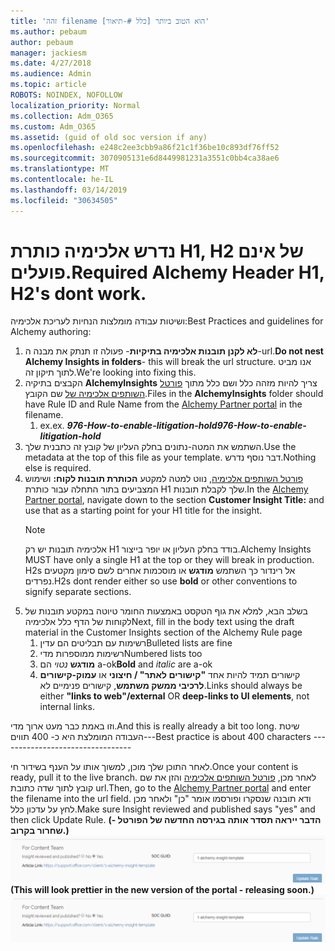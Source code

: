 ```yaml
---
title: 'זהה filename הוא הטוב ביותר [כלל #-תיאור]'
ms.author: pebaum
author: pebaum
manager: jackiesm
ms.date: 4/27/2018
ms.audience: Admin
ms.topic: article
ROBOTS: NOINDEX, NOFOLLOW
localization_priority: Normal
ms.collection: Adm_O365
ms.custom: Adm_O365
ms.assetid: (guid of old soc version if any)
ms.openlocfilehash: e248c2ee3cbb9a86f21c1f36be10c893df76ff52
ms.sourcegitcommit: 3070905131e6d8449981231a3551c0bb4ca38ae6
ms.translationtype: MT
ms.contentlocale: he-IL
ms.lasthandoff: 03/14/2019
ms.locfileid: "30634505"
---
```

# <a name="required-alchemy-header-h1-h2s-dont-work"></a><span data-ttu-id="679b5-102">נדרש אלכימיה כותרת H1, H2 של אינם פועלים.</span><span class="sxs-lookup"><span data-stu-id="679b5-102">Required Alchemy Header H1, H2's dont work.</span></span>
<span data-ttu-id="679b5-103">ושיטות עבודה מומלצות הנחיות לעריכת אלכימיה:</span><span class="sxs-lookup"><span data-stu-id="679b5-103">Best Practices and guidelines for Alchemy authoring:</span></span>

1. <span data-ttu-id="679b5-104">**לא לקנן תובנות אלכימיה בתיקיות**- פעולה זו תנתק את מבנה ה-url.</span><span class="sxs-lookup"><span data-stu-id="679b5-104">**Do not nest Alchemy Insights in folders**- this will break the url structure.</span></span> <span data-ttu-id="679b5-105">אנו מביט לתוך תיקון זה.</span><span class="sxs-lookup"><span data-stu-id="679b5-105">We're looking into fixing this.</span></span>
1. <span data-ttu-id="679b5-106">הקבצים בתיקיה **AlchemyInsights** צריך להיות מזהה כלל ושם כלל מתוך [פורטל השותפים אלכימיה של](https://alchemyportal.azurewebsites.net) שם הקובץ.</span><span class="sxs-lookup"><span data-stu-id="679b5-106">Files in the **AlchemyInsights** folder should have Rule ID and Rule Name from the [Alchemy Partner portal](https://alchemyportal.azurewebsites.net) in the filename.</span></span>
    1. <span data-ttu-id="679b5-107">ex.</span><span class="sxs-lookup"><span data-stu-id="679b5-107">ex.</span></span> <span data-ttu-id="679b5-108">***976-How-to-enable-litigation-hold***</span><span class="sxs-lookup"><span data-stu-id="679b5-108">***976-How-to-enable-litigation-hold***</span></span>
1. <span data-ttu-id="679b5-109">השתמש את המטה-נתונים בחלק העליון של קובץ זה כתבנית שלך.</span><span class="sxs-lookup"><span data-stu-id="679b5-109">Use the metadata at the top of this file as your template.</span></span> <span data-ttu-id="679b5-110">דבר נוסף נדרש.</span><span class="sxs-lookup"><span data-stu-id="679b5-110">Nothing else is required.</span></span>
1. <span data-ttu-id="679b5-111">[פורטל השותפים אלכימיה](https://alchemyportal.azurewebsites.net), נווט למטה למקטע **הכותרת תובנות לקוח:** ושימוש המצביעים בתור התחלה עבור כותרת H1 שלך לקבלת תובנות.</span><span class="sxs-lookup"><span data-stu-id="679b5-111">In the [Alchemy Partner portal](https://alchemyportal.azurewebsites.net), navigate down to the section **Customer Insight Title:** and use that as a starting point for your H1 title for the insight.</span></span> 
    > [!NOTE]
    > <span data-ttu-id="679b5-112">אלכימיה תובנות יש רק H1 בודד בחלק העליון או יופר בייצור.</span><span class="sxs-lookup"><span data-stu-id="679b5-112">Alchemy Insights MUST have only a single H1 at the top or they will break in production.</span></span> <span data-ttu-id="679b5-113">H2s אל רינדור כך השתמש **מודגש** או מוסכמות אחרים לשם סימון מקטעים נפרדים.</span><span class="sxs-lookup"><span data-stu-id="679b5-113">H2s dont render either so use **bold** or other conventions to signify separate sections.</span></span>
1. <span data-ttu-id="679b5-114">בשלב הבא, למלא את גוף הטקסט באמצעות החומר טיוטה במקטע תובנות של לקוחות של הדף כלל אלכימיה</span><span class="sxs-lookup"><span data-stu-id="679b5-114">Next, fill in the body text using the draft material in the Customer Insights section of the Alchemy Rule page</span></span>
    1. <span data-ttu-id="679b5-115">רשימות עם תבליטים הם עדין</span><span class="sxs-lookup"><span data-stu-id="679b5-115">Bulleted lists are fine</span></span>
    1. <span data-ttu-id="679b5-116">רשימות ממוספרות מדי</span><span class="sxs-lookup"><span data-stu-id="679b5-116">Numbered lists too</span></span>
    1. <span data-ttu-id="679b5-117">**מודגש** *נטוי* הם a-ok</span><span class="sxs-lookup"><span data-stu-id="679b5-117">**Bold** and *italic* are a-ok</span></span>
    1. <span data-ttu-id="679b5-118">קישורים תמיד להיות אחד **"קישורים לאתר" / חיצוני** או **עמוק-קישורים לרכיבי ממשק משתמש**, קישורים פנימיים לא.</span><span class="sxs-lookup"><span data-stu-id="679b5-118">Links should always be either **"links to web"/external** OR **deep-links to UI elements**, not internal links.</span></span>

<span data-ttu-id="679b5-119">וזו באמת כבר מעט ארוך מדי.</span><span class="sxs-lookup"><span data-stu-id="679b5-119">And this is really already a bit too long.</span></span> <span data-ttu-id="679b5-120">שיטת העבודה המומלצת היא כ- 400 תווים---</span><span class="sxs-lookup"><span data-stu-id="679b5-120">Best practice is about 400 characters ---------------------------------</span></span>

<span data-ttu-id="679b5-121">לאחר התוכן שלך מוכן, למשוך אותו על הענף בשידור חי.</span><span class="sxs-lookup"><span data-stu-id="679b5-121">Once your content is ready, pull it to the live branch.</span></span> <span data-ttu-id="679b5-122">לאחר מכן, [פורטל השותפים אלכימיה](https://alchemyportal.azurewebsites.net) והזן את שם קובץ לתוך שדה כתובת url.</span><span class="sxs-lookup"><span data-stu-id="679b5-122">Then, go to the [Alchemy Partner portal](https://alchemyportal.azurewebsites.net) and enter the filename into the url field.</span></span> <span data-ttu-id="679b5-123">ודא תובנה שנסקרו ופורסמו אומר "כן" ולאחר מכן לחץ על עדכון כלל.</span><span class="sxs-lookup"><span data-stu-id="679b5-123">Make sure Insight reviewed and published says "yes" and then click Update Rule.</span></span> <span data-ttu-id="679b5-124">**(הדבר ייראה תסדר אותה בגירסה החדשה של הפורטל - שחרור בקרוב.)** 
 ![שדה כתובת url](media/for-content-team.PNG)</span><span class="sxs-lookup"><span data-stu-id="679b5-124">**(This will look prettier in the new version of the portal - releasing soon.)**
![url field](media/for-content-team.PNG)</span></span>

